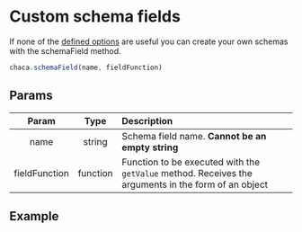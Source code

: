 # Custom schema fields

If none of the [defined options](/docs/category/schemas) are useful you can create your own schemas with the schemaField method.

```js
chaca.schemaField(name, fieldFunction)
```

## Params

|     Param     |   Type   | Description                                                                                         |
| :-----------: | :------: | :-------------------------------------------------------------------------------------------------- |
|     name      |  string  | Schema field name. **Cannot be an empty string**                                                    |
| fieldFunction | function | Function to be executed with the `getValue` method. Receives the arguments in the form of an object |

## Example
